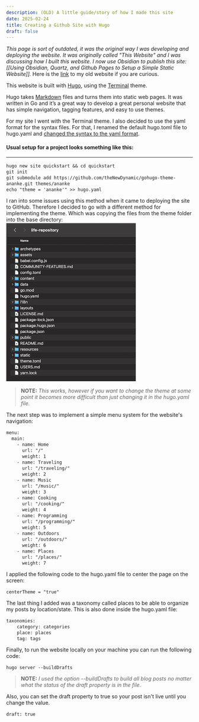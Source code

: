 ```yaml
---
description: (OLD) A little guide/story of how I made this site
date: 2025-02-24
title: Creating a Github Site with Hugo
draft: false
---
```

*This page is sort of outdated, it was the original way I was developing and deploying the website. It was originally called "This Website" and I was discussing how I built this website. I now use Obsidian to publish this site: [[Using Obsidian, Quartz, and Github Pages to Setup a Simple Static Website]].* Here is the [link](https://jcorrell35.github.io/life-repository) to my old website if you are curious.

This website is built with [Hugo](https://gohugo.io), using the [Terminal](https://github.com/panr/hugo-theme-terminal/) theme.

Hugo takes [Markdown](https://www.markdownguide.org/) files and turns them into static web pages. It was written in Go and it’s a great way to develop a great personal website that has simple navigation, tagging features, and easy to use themes.

For my site I went with the Terminal theme. I also decided to use the yaml format for the syntax files. For that, I renamed the default hugo.toml file to hugo.yaml and [changed the syntax to the yaml format](https://he3.app/en/blogs/yaml-to-toml-a-comprehensive-guide-for-developers/).

#### Usual setup for a project looks something like this:
----------
```shell=
hugo new site quickstart && cd quickstart
git init
git submodule add https://github.com/theNewDynamic/gohugo-theme-ananke.git themes/ananke
echo "theme = 'ananke'" >> hugo.yaml
```


I ran into some issues using this method when it came to deploying the site to GitHub. Therefore I decided to go with a different method for implementing the theme. Which was copying the files from the theme folder into the base directory:  
![Files](images/filesystem.png)  
> **NOTE:** *This works, however if you want to change the theme at some point it becomes more difficult than just changing it in the hugo.yaml file.*

The next step was to implement a simple menu system for the website's navigation:  
```yaml=
menu:
  main:
    - name: Home
      url: "/"
      weight: 1
    - name: Traveling
      url: "/traveling/"
      weight: 2
    - name: Music
      url: "/music/"
      weight: 3
    - name: Cooking
      url: "/cooking/"
      weight: 4
    - name: Programming
      url: "/programming/"
      weight: 5
    - name: Outdoors
      url: "/outdoors/"
      weight: 6
    - name: Places
      url: "/places/"
      weight: 7
```  

I applied the following code to the hugo.yaml file to center the page on the screen:  
```yaml=
centerTheme = "true"
```

The last thing I added was a taxonomy called places to be able to organize my posts by location/state. This is also done inside the hugo.yaml file:
```yaml=
taxonomies:
	category: categories
	place: places
	tag: tags
```
  
Finally, to run the website locally on your machine you can run the following code:  
```shell=
hugo server --buildDrafts
```

> **NOTE:** *I used the option --buildDrafts to build all blog posts no matter what the status of the draft property is in the file.*

Also, you can set the draft property to true so your post isn't live until you change the value. 
```yaml=
draft: true
```

